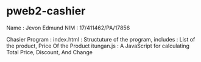# pweb2-cashier

Name : Jevon Edmund
NIM : 17/411462/PA/17856

Chasier Program :
index.html : Structuture of the program, includes : List of the product, Price Of the Product
itungan.js : A JavaScript for calculating Total Price, Discount, And Change

